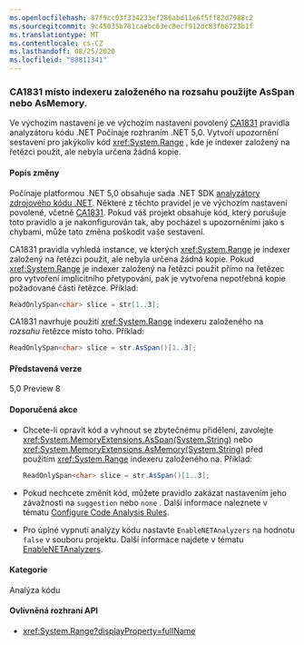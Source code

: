 ```yaml
---
ms.openlocfilehash: 87f9cc03f334233ef286abd11e6f5ff82d7988c2
ms.sourcegitcommit: 9c45035b781caebc63ec8ecf912dc83fb6723b1f
ms.translationtype: MT
ms.contentlocale: cs-CZ
ms.lasthandoff: 08/25/2020
ms.locfileid: "88811341"
---
```

### <a name="ca1831-use-asspan-or-asmemory-instead-of-range-based-indexer"></a>CA1831 místo indexeru založeného na rozsahu použijte AsSpan nebo AsMemory.

Ve výchozím nastavení je ve výchozím nastavení povolený [CA1831](/visualstudio/code-quality/ca1831) pravidla analyzátoru kódu .NET Počínaje rozhraním .NET 5,0. Vytvoří upozornění sestavení pro jakýkoliv kód <xref:System.Range> , kde je indexer založený na řetězci použit, ale nebyla určena žádná kopie.

#### <a name="change-description"></a>Popis změny

Počínaje platformou .NET 5,0 obsahuje sada .NET SDK [analyzátory zdrojového kódu .NET](../../../../docs/fundamentals/productivity/code-analysis.md). Některé z těchto pravidel je ve výchozím nastavení povolené, včetně [CA1831](/visualstudio/code-quality/ca1831). Pokud váš projekt obsahuje kód, který porušuje toto pravidlo a je nakonfigurován tak, aby pocházel s upozorněními jako s chybami, může tato změna poškodit vaše sestavení.

CA1831 pravidla vyhledá instance, ve kterých <xref:System.Range> je indexer založený na řetězci použit, ale nebyla určena žádná kopie. Pokud <xref:System.Range> je indexer založený na řetězci použit přímo na řetězec pro vytvoření implicitního přetypování, pak je vytvořena nepotřebná kopie požadované části řetězce. Příklad:

```csharp
ReadOnlySpan<char> slice = str[1..3];
```

CA1831 navrhuje použití <xref:System.Range> indexeru založeného na *rozsahu* řetězce místo toho. Příklad:

```csharp
ReadOnlySpan<char> slice = str.AsSpan()[1..3];
```

#### <a name="version-introduced"></a>Představená verze

5,0 Preview 8

#### <a name="recommended-action"></a>Doporučená akce

- Chcete-li opravit kód a vyhnout se zbytečnému přidělení, zavolejte <xref:System.MemoryExtensions.AsSpan(System.String)> nebo <xref:System.MemoryExtensions.AsMemory(System.String)> před použitím <xref:System.Range> indexeru založeného na. Příklad:

  ```csharp
  ReadOnlySpan<char> slice = str.AsSpan()[1..3];
  ```

- Pokud nechcete změnit kód, můžete pravidlo zakázat nastavením jeho závažnosti na `suggestion` nebo `none` . Další informace naleznete v tématu [Configure Code Analysis Rules](../../../../docs/fundamentals/productivity/configure-code-analysis-rules.md).

- Pro úplné vypnutí analýzy kódu nastavte `EnableNETAnalyzers` na hodnotu `false` v souboru projektu. Další informace najdete v tématu [EnableNETAnalyzers](../../../../docs/core/project-sdk/msbuild-props.md#enablenetanalyzers).

#### <a name="category"></a>Kategorie

Analýza kódu

#### <a name="affected-apis"></a>Ovlivněná rozhraní API

- <xref:System.Range?displayProperty=fullName>

<!--

#### Affected APIs

- `T:System.Range`

-->
